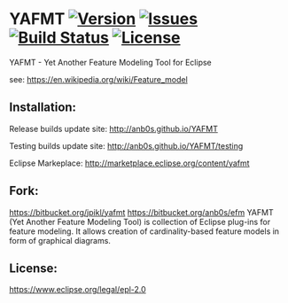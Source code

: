 # YAFMT [![Version](https://img.shields.io/github/release/anb0s/YAFMT.svg)](https://github.com/anb0s/YAFMT/releases) [![Issues](https://img.shields.io/github/issues/anb0s/YAFMT.svg)](https://github.com/anb0s/YAFMT/issues) [![Build Status](https://app.travis-ci.com/anb0s/YAFMT.svg?branch=master)](https://app.travis-ci.com/anb0s/YAFMT) [![License](https://img.shields.io/badge/License-EPL%202.0-blue.svg)](https://www.eclipse.org/legal/epl-2.0)

YAFMT - Yet Another Feature Modeling Tool for Eclipse

see: https://en.wikipedia.org/wiki/Feature_model

Installation:
-------------
Release builds update site: http://anb0s.github.io/YAFMT

Testing builds update site: http://anb0s.github.io/YAFMT/testing

Eclipse Markeplace: http://marketplace.eclipse.org/content/yafmt


Fork:
-----
https://bitbucket.org/jpikl/yafmt
https://bitbucket.org/anb0s/efm
YAFMT (Yet Another Feature Modeling Tool) is collection of Eclipse plug-ins for feature modeling. It allows creation of cardinality-based feature models in form of graphical diagrams.

License:
--------
https://www.eclipse.org/legal/epl-2.0
